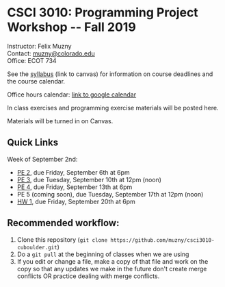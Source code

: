 CSCI 3010: Programming Project Workshop -- Fall 2019
=====================

Instructor: Felix Muzny  
Contact: muzny@colorado.edu  
Office: ECOT 734  

See the  [syllabus](https://canvas.colorado.edu/courses/51530/files/6645958?module_item_id=1506782) (link to canvas) for information on course deadlines and the course calendar.

Office hours calendar: [link to google calendar](https://calendar.google.com/calendar/embed?src=colorado.edu_s9nphjmab2gjb2f3lq4n9tg7vk%40group.calendar.google.com&ctz=America%2FDenver)

In class exercises and programming exercise materials will be posted here.

Materials will be turned in on Canvas.

Quick Links
-------------
Week of September 2nd:  
- [PE 2](programming_exercises/pe2.md), due Friday, September 6th at 6pm
- [PE 3](programming_exercises/pe3.md), due Tuesday, September 10th at 12pm (noon)
- [PE 4](programming_exercises/pe4.md), due Friday, September 13th at 6pm
- PE 5 (coming soon), due Tuesday, September 17th at 12pm (noon)
- [HW 1](homework/hw1_mazegame), due Friday, September 20th at 6pm

Recommended workflow:
---------------
1. Clone this repository (`git clone https://github.com/muzny/csci3010-cuboulder.git`)
2. Do a `git pull` at the beginning of classes when we are using 
3. If you edit or change a file, make a copy of that file and work on the copy so that any updates we make in the future don't create merge conflicts OR practice dealing with merge conflicts. 
